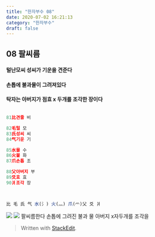 ```yaml
---
title: "한자부수 08"
date: 2020-07-02 16:21:13
category: "한자부수"
draft: false
---
```

## 08 팔씨름
#### 털난모씨 성씨가 기운을 견준다
#### 손톱에 불과물이 그려져있다
#### 탁자는 아버지가 점효 x 두개를 조각한 장이다
```js

81比견줄 비

82毛털 모
83氏성씨 씨
84气기운 기

85水물 수
86火불 화
87爪손톱 조

88父아버지 부
89爻효 효
90爿조각 장



比 毛 氏 气 水(氵) 火(灬) 爪(爫)父 爻 爿
```
![](https://i.ibb.co/HHyZMkZ/2020-07-02-11-33-53.png)
![](https://i.ibb.co/0Vzb4LQ/2020-06-26-11-19-45.png)
팔씨름한다
손톱에 그려진 불과 물
아버지 x자두개를  조각을 
> Written with [StackEdit](https://stackedit.io/).
<!--stackedit_data:
eyJoaXN0b3J5IjpbMTY5MTUyNTI1NCwtMjk1OTUxNDQsODQ3Nz
MzODQ4LC0xNTcxNzEzODc2LDE2NTY0MjM2NzIsLTYwOTM5OTA3
MF19
-->